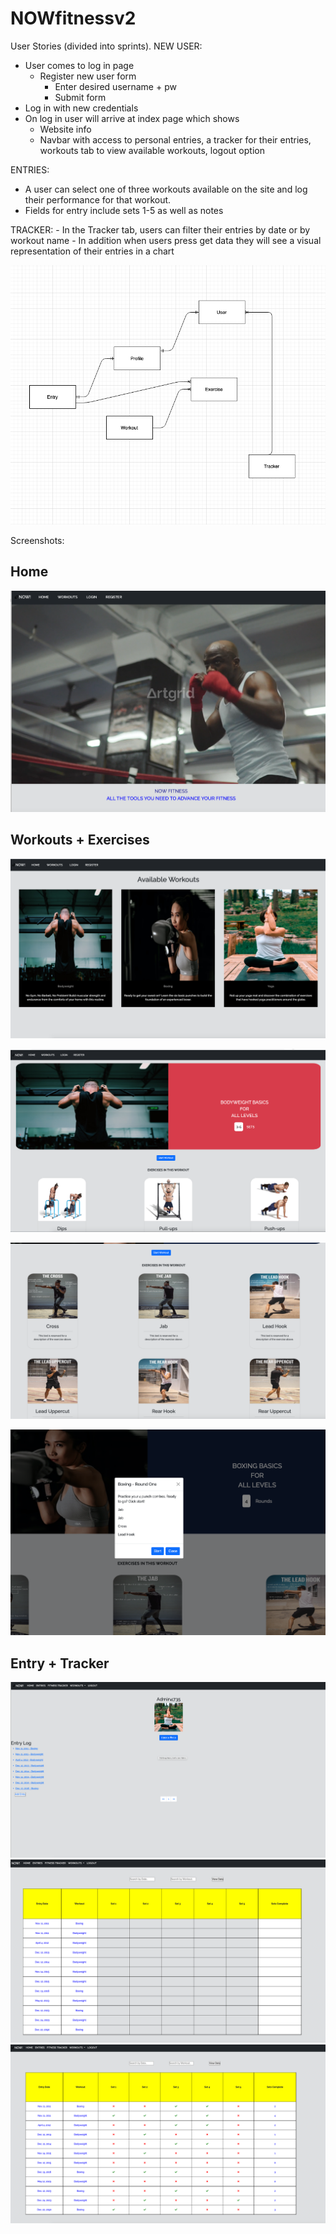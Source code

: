 # NOWfitnessv2


User Stories (divided into sprints).
  NEW USER: 
  - User comes to log in page 
    - Register new user form
      - Enter desired username + pw 
      - Submit form
  - Log in with new credentials 
  - On log in user will arrive at index page which shows 
    - Website info 
    - Navbar with access to personal entries, a tracker for their entries, workouts tab to view available workouts, logout option 
  
  ENTRIES:
  - A user can select one of three workouts available on the site and log their performance for that workout.
  - Fields for entry include sets 1-5 as well as notes

TRACKER:
    - In the Tracker tab, users can filter their entries by date or by workout name 
    - In addition when users press get data they will see a visual representation of their entries in a chart 

![ERD](assets/images/ERD.png)


Screenshots:
## Home

![HOME](assets/images/web1.png)

## Workouts + Exercises

![WORKOUT INDEX](assets/images/web2.png)

![SAMPLE WORKOUT](assets/images/web3.png)

![SAMPLE EXERCISES](assets/images/web4.png)

![SAMPLE EXERCISES 2](assets/images/web5.png)

## Entry + Tracker
![ENTRY LOG](assets/images/web6.png)
![TRACKER](assets/images/web7.png)
![TRACKER - VIEW DATA](assets/images/web8.png)

